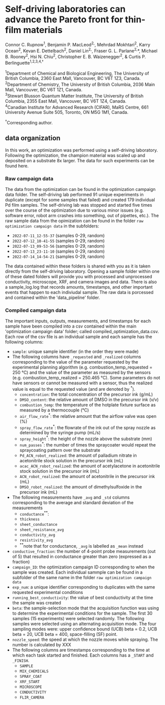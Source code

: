 # Self-driving laboratories can advance the Pareto front for thin-film materials
Connor C. Rupnow<sup>1</sup>, Benjamin P. MacLeod<sup>2,</sup>, Mehrdad Mokhtari<sup>2</sup>, Karry Ocean<sup>2</sup>, Kevan E. Dettelbach<sup>2</sup>,     Daniel Lin<sup>2,</sup>, Fraser G. L. Parlane<sup>2,</sup>\*, Michael B. Rooney<sup>2</sup>, Hsi N. Chiu<sup>2</sup>, Christopher E. B. Waizenegger<sup>2</sup>,  & Curtis P. Berlinguette<sup>1,2,3,4,†</sup>

<sup>1</sup>Department of Chemical and Biological Engineering, The University of British Columbia, 2360 East Mall, Vancouver, BC V6T 1Z3, Canada. \
<sup>2</sup>Department of Chemistry, The University of British Columbia, 2036 Main Mall, Vancouver, BC V6T 1Z1, Canada. \
<sup>3</sup>Stewart Blusson Quantum Matter Institute, The University of British Columbia, 2355 East Mall, Vancouver, BC V6T 1Z4, Canada. \
<sup>4</sup>Canadian Institute for Advanced Research (CIFAR), MaRS Centre, 661 University Avenue Suite 505, Toronto, ON M5G 1M1, Canada.
  
<sup>†</sup>Corresponding author.

## data organization

In this work, an optimization was performed using a self-driving laboratory. Following the optimization, the champion material was scaled up and deposited on a substrate 8x larger. The data for such experiments can be found here.

### Raw campaign data

The data from the optimization can be found in the optimization campaign data folder. The self-driving lab performed 91 unique experiments in duplicate (except for some samples that failed) and created 179 individual Pd film samples. The self-driving lab was stopped and started five times over the course of the optimization due to various minor issues (e.g. software error, robot arm crashes into something, out of pipettes, etc.). The raw sample data from the opimization can be found in the folder `raw optimization campaign data` in the subfolders:

* `2022-07-11_12-55-37` (samples 0-29, random)
* `2022-07-12_10-41-55` (samples 0-29, random)
* `2022-07-13_09-53-56` (samples 0-29, random)
* `2022-07-13_23-11-10` (samples 0-29, random)
* `2022-07-14_14-54-21` (samples 0-29, random)

The data contained within these folders is shared with you as it is taken directly from the self-driving laboratory. Opening a sample folder within one of these dated folders will provide you with processed and unprocessed conductivity, microscope, XRF, and camera images and data. There is also a sample_log.log that records amounts, timestamps, and other important events that happen to each indiviudal sample. The raw data is porcessed and contained within the 'data_pipeline' folder.

### Compiled campaign data

The important inputs, outputs, measurements, and timestamps for each sample have been compiled into a csv contained within the main 'optimization campaign data' folder; called compiled_optimization_data.csv. Each row of the csv file is an individual sample and each sample has the following columns: 
* `sample`: unique sample identifier (in the order they were made)
* The following columns have `_requested` and `_realized` columns corresponding to the value of the parameter requested by the experimental planning algorithm (e.g. combustion_temp_requested = 250 °C) and the value of the parameter as measured by the sensors (e.g. combustion_temp_realized = 250.465 °C). Some parameters do not have sensors or cannot be measured with a sensor, thus the realized value is equal to the requested value (and are denoted by <sup>\*</sup>).
  * `concentration`: the total concentration of the precursor ink (g/mL)
  * `DMSO_content`: the relative amount of DMSO in the precursor ink (v/v)
  * `combustion_temp`: the temperature of the hotplate fixture surface as measured by a thermocouple (°C)
  * `air_flow_rate`<sup>\*</sup>: the relative amount that the airflow valve was open (%)
  * `spray_flow_rate`<sup>\*</sup>: the flowrate of the ink out of the spray nozzle as determined by the syringe pump (mL/s)
  * `spray_height`<sup>\*</sup>: the height of the nozzle above the substrate (mm)
  * `num_passes`<sup>\*</sup>: the number of times the spraycoater would repeat the spraycoating pattern over the substrate
  * `Pd_ACN_robot_realized`: the amount of palladium nitrate in acetonitrile stock solution in the precursor ink (mL)
  * `acac_ACN_robot_realized`: the amount of acetylacetone in acetonitrile stock solution in the precursor ink (mL)
  * `ACN_robot_realized`: the amount of acetonitrile in the precursor ink (mL)
  * `DMSO_robot_realized`: the amount of dimethylsulfoxide in the precursor ink (mL)
* The following measurements have `_avg` and `_std` columns corresponding to the average and standard deviation of the measurements
  * `conductance`<sup>\**</sup>: 
  * `thickness`
  * `sheet_conductance`
  * `sheet_resistance_avg`
  * `conductivity_avg`
  * `resistivity_avg`
  * <sup>\**</sup>note that for conductance, `_avg` is labelled as `_mean` instead
* `conductive_fraction`: the number of 4-point probe measurements (out of 5) that resulted in conductance greater than zero (expressed as a fraction)
* `campaign_ID`: the optimization campaign ID corresponding to when the sample was created. Each individual sammple can be found in a subfolder of the same name in the folder `raw optimization campaign data`
* `exp_num`: a unique identifier corresponding to duplicates with the same requested experimental conditions
* `running_best_conductivity`: the value of best conductivity at the time the sample was created
* `beta`: the sample-selection mode that the acquisition function was using to determine the experimental conditions for the sample. The first 30 samples (15 experiments) were selected randomly. The following samples were selected using an alternating acquisition mode. The four sampling modes were: upper confidence bound (UCB) beta = 0.2, UCB beta = 20, UCB beta = 400, space-filling (SF) point.
* `nozzle_speed`: the speed at which the nozzle moves while spraying. The number is calculated by XXX
* The following columns are timestamps corresponding to the time at which each task started and finished. Each columns has a `_START` and `_FINISH`.
  * `SAMPLE`
  * `MIX_CHEMICALS`
  * `SPRAY_COAT`
  * `XRF_START`
  * `MICROSCOPE`
  * `CONDUCTIVITY`
  * `FLIR_CAMERA`
  
